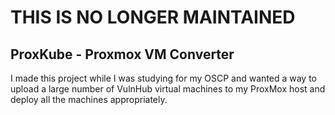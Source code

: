 # THIS IS NO LONGER MAINTAINED

## ProxKube - Proxmox VM Converter

I made this project while I was studying for my OSCP and wanted a way to upload a large number of VulnHub virtual machines to my ProxMox host and deploy all the machines appropriately.
